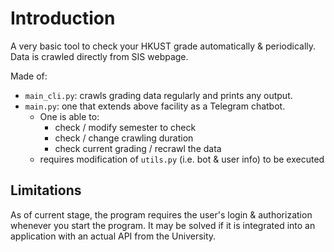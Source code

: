 # Introduction
A very basic tool to check your HKUST grade automatically & periodically. Data is crawled directly from SIS webpage.

Made of:
- `main_cli.py`: crawls grading data regularly and prints any output.
- `main.py`: one that extends above facility as a Telegram chatbot.
  - One is able to:
    -  check / modify semester to check
    -  check / change crawling duration
    -  check current grading / recrawl the data 
  - requires modification of `utils.py` (i.e. bot & user info) to be executed

## Limitations
As of current stage, the program requires the user's login & authorization whenever you start the program. It may be solved if it is integrated into an application with an actual API from the University. 
